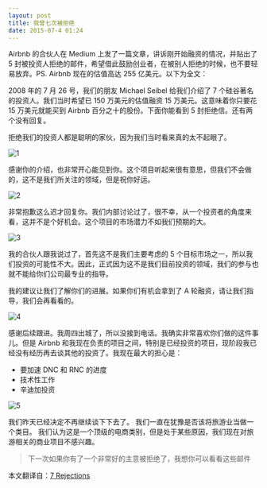 ```yaml
---
layout: post
title: 我曾七次被拒绝
date: 2015-07-4 01:24
---
```

Airbnb 的合伙人在 Medium 上发了一篇文章，讲诉刚开始融资的情况，并贴出了 5 封被投资人拒绝的邮件，希望借此鼓励创业者，在被别人拒绝的时候，也不要轻易放弃。PS. Airbnb 现在的估值高达 255 亿美元。以下为全文：

2008 年的 7 月 26 号，我们的朋友 Michael Seibel 给我们介绍了 7 个硅谷著名的投资人。我们当时希望已 150 万美元的估值融资 15 万美元。这意味着你只要花 15 万美元就能买到 Airbnb 百分之十的股份。下面你能看到 5 封拒绝信。还有两个没有回复。

拒绝我们的投资人都是聪明的家伙，因为我们当时看来真的太不起眼了。

![1](https://medium2.global.ssl.fastly.net/max/1600/1*uEdxE5GqIAhP0vhd0vq3nw.png)

感谢你的介绍，也非常开心能见到你。这个项目听起来很有意思，但我们不会做的，这不是我们所关注的领域，但是祝你好运。

![2](https://medium2.global.ssl.fastly.net/max/1600/1*_g9QpLmOjTW9ohQA0svJSA.png)

非常抱歉这么迟才回复你。我们内部讨论过了，很不幸，从一个投资者的角度来看，这并不是个好机会。这个项目的市场潜力不如我们预期的大。

![3](https://medium2.global.ssl.fastly.net/max/1600/1*Qe-HqzsKSORnHSzqbEn2Ag.png)

我的合伙人跟我说过了，首先这不是我们主要考虑的 5 个目标市场之一，所以我们投资的可能性不大。因此，正式因为这不是我们目前投资的领域，我们的参与也就不能给你们公司最专业的指导。

我的建议让我们了解你们的进展。如果你们有机会拿到了 A 轮融资，请让我们指导，我们会再看看的。

![4](https://medium2.global.ssl.fastly.net/max/1600/1*0kjTFkJ6GCrXFMGbBxa1Jw.png)

感谢后续跟进。我周四出城了，所以没接到电话。我确实非常喜欢你们做的这件事儿。但是 Airbnb 和我现在负责的项目之间，特别是已经投资的项目，现阶段我已经没有经历再去谈其他的投资了。我现在最大的担心是：
- 要加速 DNC 和 RNC 的进度
- 技术性工作
- 辛迪加投资

![5](https://medium2.global.ssl.fastly.net/max/1600/1*aidhrIkElKeDuWESTicp-A.png)

我们昨天已经决定不再继续谈下下去了。
我们一直在犹豫是否该将旅游业当做一个类目。
我们认为这是一个顶级的电商类别，但是处于某些原因，我们现在对旅游相关的商业项目不感兴趣。

> 下一次如果你有了一个非常好的主意被拒绝了，我想你可以看看这些邮件

本文翻译自：[7 Rejections
](https://medium.com/@bchesky/7-rejections-7d894cbaa084)